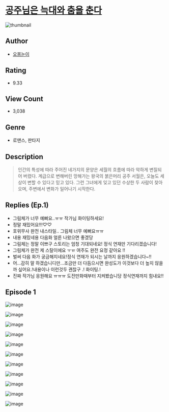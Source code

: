 # [공주님은 늑대와 춤을 춘다](https://comic.naver.com/challenge/list?titleId=810698)
![thumbnail](https://image-comic.pstatic.net/user_contents_data/challenge_comic/2023/05/24/358431/upload_7233406834955137894_480x623.jpeg)

## Author
- [오몽눈이](https://comic.naver.com/artistTitle?id=358431)

## Rating
- 9.33

## View Count
- 3,038

## Genre
- 로맨스, 판타지

## Description
> 인간의 특성에 따라 주어진 네가지의 문양은 세월의 흐름에 따라 악하게 변질되어 버렸다. 계급으로 변해버린 망해가는 왕국의 붉은머리 공주 서월은, 오늘도 세상이 변할 수 있다고 믿고 있다. 그런 그녀에게 잊고 있던 수상한 두 사람이 찾아오며, 주변에서 변화가 일어나기 시작한다.

## Replies (Ep.1)
- 그림체가 너무 예뻐요..ㅠㅠ 작가님 화이팅하세요!
- 정말 재밌어요!!!♡♡
- 호위무사 완전 내스타일.. 그림체 너무 예뻐요ㅠㅠ
- 내용 재밌네용 다음화 얼른 나왔으면 좋겠당
- 그림체는 정말 이쁘구 스토리는 엄청 기대되네요! 정식 연재만 기다리겠습니다!
- 그림체가 완전 제 스탈이에요 ㅜㅠ 여주도 완전 요정 같아요 !!
- 벌써 다음 화가 궁금해지네요!정식 연재가 되시는 날까지 응원하겠습니다~!!
- 어...감히 말 하겠습니디만...조금만 더 다듬으시면 완성도가 이것보다 더 높지 않을까 싶어요.!내용이나 이런것두 괜찮구 .! 화이팅.!
- 진짜 작가님 응원해요 ㅠㅠㅠ 도전만화때부터 지켜봤습니당 정식연재까지 힘내요!!

## Episode 1
![image](https://image-comic.pstatic.net/user_contents_data/challenge_comic/2023/05/24/358431/upload_7306588345494352693.jpeg)

![image](https://image-comic.pstatic.net/user_contents_data/challenge_comic/2023/05/24/358431/upload_7003439786198840885.jpeg)

![image](https://image-comic.pstatic.net/user_contents_data/challenge_comic/2023/05/24/358431/upload_3702298875612324146.jpeg)

![image](https://image-comic.pstatic.net/user_contents_data/challenge_comic/2023/05/24/358431/upload_4136102366472070707.jpeg)

![image](https://image-comic.pstatic.net/user_contents_data/challenge_comic/2023/05/24/358431/upload_7089007092511813682.jpeg)

![image](https://image-comic.pstatic.net/user_contents_data/challenge_comic/2023/05/24/358431/upload_4051381920408613940.jpeg)

![image](https://image-comic.pstatic.net/user_contents_data/challenge_comic/2023/05/24/358431/upload_7221910569106290744.jpeg)

![image](https://image-comic.pstatic.net/user_contents_data/challenge_comic/2023/05/24/358431/upload_7306072476939203172.jpeg)

![image](https://image-comic.pstatic.net/user_contents_data/challenge_comic/2023/05/24/358431/upload_3689916369692079925.jpeg)

![image](https://image-comic.pstatic.net/user_contents_data/challenge_comic/2023/05/24/358431/upload_3702578147304355383.jpeg)

![image](https://image-comic.pstatic.net/user_contents_data/challenge_comic/2023/05/24/358431/upload_3559363652424459875.jpeg)
